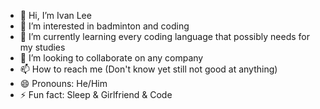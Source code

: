 - 👋 Hi, I’m Ivan Lee
- 👀 I’m interested in badminton and coding
- 🌱 I’m currently learning every coding language that possibly needs for my studies
- 💞️ I’m looking to collaborate on any company
- 📫 How to reach me (Don't know yet still not good at anything)
- 😄 Pronouns: He/Him
- ⚡ Fun fact: Sleep & Girlfriend & Code

<!---
HeroJakes/HeroJakes is a ✨ special ✨ repository because its `README.md` (this file) appears on your GitHub profile.
You can click the Preview link to take a look at your changes.
--->
